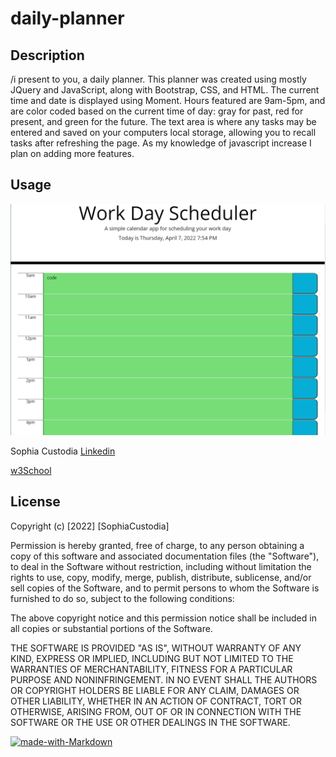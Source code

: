 # daily-planner

## Description 

/i present to you, a daily planner. This planner was created using mostly JQuery and JavaScript, along with Bootstrap, CSS, and HTML. The current time and date is displayed using Moment. Hours featured are 9am-5pm, and are color coded based on the current time of day: gray for past, red for present, and green for the future. The text area is where any tasks may be entered and saved on your computers local storage, allowing you to recall tasks after refreshing the page.  As my knowledge of javascript increase I plan on adding more features. 
 
## Usage

![daily-planner](./assets/screenshot.PNG)

Sophia Custodia
[Linkedin](https://www.linkedin.com/in/sophia-custodia/)

[w3School](https://w3schools.com/)


## License

Copyright (c) [2022] [SophiaCustodia]

Permission is hereby granted, free of charge, to any person obtaining a copy
of this software and associated documentation files (the "Software"), to deal
in the Software without restriction, including without limitation the rights
to use, copy, modify, merge, publish, distribute, sublicense, and/or sell
copies of the Software, and to permit persons to whom the Software is
furnished to do so, subject to the following conditions:

The above copyright notice and this permission notice shall be included in all
copies or substantial portions of the Software.

THE SOFTWARE IS PROVIDED "AS IS", WITHOUT WARRANTY OF ANY KIND, EXPRESS OR
IMPLIED, INCLUDING BUT NOT LIMITED TO THE WARRANTIES OF MERCHANTABILITY,
FITNESS FOR A PARTICULAR PURPOSE AND NONINFRINGEMENT. IN NO EVENT SHALL THE
AUTHORS OR COPYRIGHT HOLDERS BE LIABLE FOR ANY CLAIM, DAMAGES OR OTHER
LIABILITY, WHETHER IN AN ACTION OF CONTRACT, TORT OR OTHERWISE, ARISING FROM,
OUT OF OR IN CONNECTION WITH THE SOFTWARE OR THE USE OR OTHER DEALINGS IN THE
SOFTWARE.



[![made-with-Markdown](https://img.shields.io/badge/Made%20with-Markdown-1f425f.svg)](http://commonmark.org)

